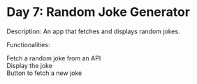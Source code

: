 # Day 7: Random Joke Generator
Description: An app that fetches and displays random jokes.

Functionalities:

Fetch a random joke from an API<br>
Display the joke<br>
Button to fetch a new joke<br>
